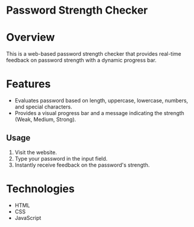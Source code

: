 # Password Strength Checker

# Overview
This is a web-based password strength checker that provides real-time feedback on password strength with a dynamic progress bar.

# Features
- Evaluates password based on length, uppercase, lowercase, numbers, and special characters.
- Provides a visual progress bar and a message indicating the strength (Weak, Medium, Strong).

## Usage
1. Visit the website.
2. Type your password in the input field.
3. Instantly receive feedback on the password's strength.

# Technologies
- HTML
- CSS
- JavaScript
